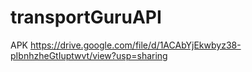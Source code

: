 # transportGuruAPI

APK 
https://drive.google.com/file/d/1ACAbYjEkwbyz38-pIbnhzheGtIuptwvt/view?usp=sharing
